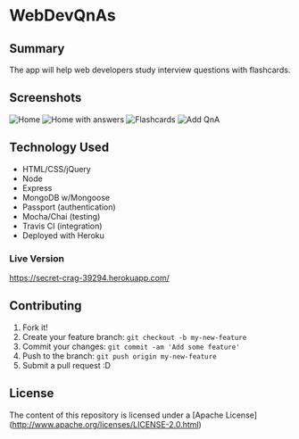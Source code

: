 # WebDevQnAs

## Summary
The app will help web developers study interview questions with flashcards.

## Screenshots
![Home](https://i.imgur.com/aZGRSu3.png)
![Home with answers](https://i.imgur.com/qGDyMJd.png)
![Flashcards](https://i.imgur.com/QmJFg9H.png)
![Add QnA](https://i.imgur.com/4as4C5I.png)

## Technology Used
* HTML/CSS/jQuery
* Node
* Express
* MongoDB w/Mongoose
* Passport (authentication)
* Mocha/Chai (testing)
* Travis CI (integration)
* Deployed with Heroku

### Live Version
https://secret-crag-39294.herokuapp.com/

## Contributing

1. Fork it!
2. Create your feature branch: `git checkout -b my-new-feature`
3. Commit your changes: `git commit -am 'Add some feature'`
4. Push to the branch: `git push origin my-new-feature`
5. Submit a pull request :D

## License

The content of this repository is licensed under a [Apache License] (http://www.apache.org/licenses/LICENSE-2.0.html)

